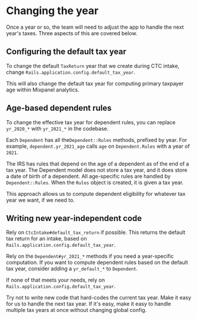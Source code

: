 # Changing the year

Once a year or so, the team will need to adjust the app to handle the next year's taxes. Three aspects of this are
covered below.

## Configuring the default tax year

To change the default `TaxReturn` year that we create during CTC intake, change `Rails.application.config.default_tax_year`.

This will also change the default tax year for computing primary taxpayer age within Mixpanel analytics.

## Age-based dependent rules

To change the effective tax year for dependent rules, you can replace `yr_2020_*` with `yr_2021_*` in the codebase. 

Each `Dependent` has all the`Dependent::Rules` methods, prefixed by year. For example, `dependent.yr_2021_age`
calls `age` on `Dependent.Rules` with a year of `2021`.

The IRS has rules that depend on the age of a dependent as of the end of a tax year. The Dependent model
does not store a tax year, and it does store a date of birth of a dependent. All age-specific rules are
handled by `Dependent::Rules`. When the `Rules` object is created, it is given a tax year.

This approach allows us to compute dependent eligibility for whatever tax year we want, if we need to.

## Writing new year-independent code

Rely on `CtcIntake#default_tax_return` if possible. This returns the default tax return for an intake, based on
`Rails.application.config.default_tax_year`.

Rely on the `Dependent#yr_2021_*` methods if you need a year-specific computation. If you want to compute
dependent rules based on the default tax year, consider adding a `yr_default_*` to `Dependent`.

If none of that meets your needs, rely on `Rails.application.config.default_tax_year`.

Try not to write new code that hard-codes the current tax year. Make it easy for us to handle the next tax year.
If it's easy, make it easy to handle multiple tax years at once without changing global config.

